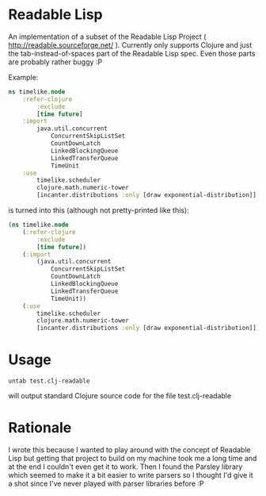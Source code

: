Readable Lisp
=============

An implementation of a subset of the Readable Lisp Project ( http://readable.sourceforge.net/ ). 
Currently only supports Clojure and just the tab-instead-of-spaces part of the Readable Lisp spec. 
Even those parts are probably rather buggy :P

Example:

```clojure
ns timelike.node
    :refer-clojure
        :exclude
        [time future]
    :import
        java.util.concurrent
            ConcurrentSkipListSet
            CountDownLatch
            LinkedBlockingQueue
            LinkedTransferQueue
            TimeUnit
    :use
        timelike.scheduler
        clojure.math.numeric-tower
        [incanter.distributions :only [draw exponential-distribution]]
```

is turned into this (although not pretty-printed like this):

```clojure
(ns timelike.node
    (:refer-clojure
        :exclude
        [time future])
    (:import
        (java.util.concurrent
            ConcurrentSkipListSet
            CountDownLatch
            LinkedBlockingQueue
            LinkedTransferQueue
            TimeUnit))
    (:use
        timelike.scheduler
        clojure.math.numeric-tower
        [incanter.distributions :only [draw exponential-distribution]]))
```

Usage
=====

```untab test.clj-readable``` 

will output standard Clojure source code for the file test.clj-readable

Rationale
=========

I wrote this because I wanted to play around with the concept of Readable Lisp but 
getting that project to build on my machine took me a long time and at the end I 
couldn't even get it to work. Then I found the Parsley library which seemed to make
it a bit easier to write parsers so I thought I'd give it a shot since I've never 
played with parser libraries before :P
